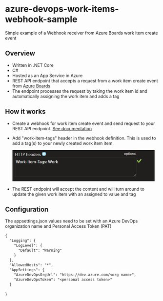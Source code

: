 # azure-devops-work-items-webhook-sample

Simple example of a Webhook receiver from Azure Boards work item create event

## Overview

- Written in .NET Core
- C#
- Hosted as an App Service in Azure
- REST API endpoint that accepts a request from a work item create event from [Azure Boards](http://azure.com/boards)
- The endpoint processes the request by taking the work item id and automatically assigning the work item and adds a tag

## How it works

- Create a webhook for work item create event and send request to your REST API endpoint. [See documentation](https://docs.microsoft.com/en-us/azure/devops/service-hooks/services/webhooks?view=azure-devops)
- Add "work-item-tags" header in the webhook definition. This is used to add a tag(s) to your newly created work item item.

  ![header](https://github.com/danhellem/azure-devops-work-items-webhook-sample/blob/master/Misc/work-item-tags-header.png "header")

- The REST endpoint will accept the content and will turn around to update the given work item with an assigned to value and tag

## Configuration

The appsettings.json values need to be set with an Azure DevOps organization name and Personal Access Token (PAT)

```
{
  "Logging": {
    "LogLevel": {
      "Default": "Warning"
    }
  },
  "AllowedHosts": "*",
  "AppSettings": {
    "AzureDevOpsOrgUrl": "https://dev.azure.com/<org name>",
    "AzureDevOpsToken": "<personal access token>"
  }

}
```
